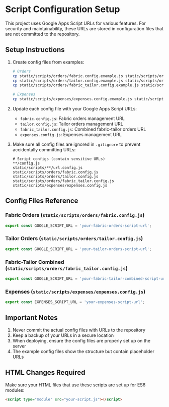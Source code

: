 # Script Configuration Setup

This project uses Google Apps Script URLs for various features. For security and maintainability, these URLs are stored in configuration files that are not committed to the repository.

## Setup Instructions

1. Create config files from examples:
   ```bash
   # Orders
   cp static/scripts/orders/fabric.config.example.js static/scripts/orders/fabric.config.js
   cp static/scripts/orders/tailor.config.example.js static/scripts/orders/tailor.config.js
   cp static/scripts/orders/fabric_tailor.config.example.js static/scripts/orders/fabric_tailor.config.js
   
   # Expenses
   cp static/scripts/expenses/expenses.config.example.js static/scripts/expenses/expenses.config.js
   ```

2. Update each config file with your Google Apps Script URLs:
   - `fabric.config.js`: Fabric orders management URL
   - `tailor.config.js`: Tailor orders management URL
   - `fabric_tailor.config.js`: Combined fabric-tailor orders URL
   - `expenses.config.js`: Expenses management URL

3. Make sure all config files are ignored in `.gitignore` to prevent accidentally committing URLs:
   ```gitignore
   # Script configs (contain sensitive URLs)
   **/config.js
   static/scripts/**/url.config.js
   static/scripts/orders/fabric.config.js
   static/scripts/orders/tailor.config.js
   static/scripts/orders/fabric_tailor.config.js
   static/scripts/expenses/expenses.config.js
   ```

## Config Files Reference

### Fabric Orders (`static/scripts/orders/fabric.config.js`)
```javascript
export const GOOGLE_SCRIPT_URL = 'your-fabric-orders-script-url';
```

### Tailor Orders (`static/scripts/orders/tailor.config.js`)
```javascript
export const GOOGLE_SCRIPT_URL = 'your-tailor-orders-script-url';
```

### Fabric-Tailor Combined (`static/scripts/orders/fabric_tailor.config.js`)
```javascript
export const GOOGLE_SCRIPT_URL = 'your-fabric-tailor-combined-script-url';
```

### Expenses (`static/scripts/expenses/expenses.config.js`)
```javascript
export const EXPENSES_SCRIPT_URL = 'your-expenses-script-url';
```

## Important Notes

1. Never commit the actual config files with URLs to the repository
2. Keep a backup of your URLs in a secure location
3. When deploying, ensure the config files are properly set up on the server
4. The example config files show the structure but contain placeholder URLs

## HTML Changes Required

Make sure your HTML files that use these scripts are set up for ES6 modules:

```html
<script type="module" src="your-script.js"></script>
```
